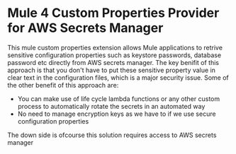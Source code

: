 # Mule 4 Custom Properties Provider for AWS Secrets Manager

This mule custom properties extension allows Mule applications to retrive sensitive configuration properties such as keystore passwords, database password etc directly from AWS secrets manager. The key benifit of this approach is that you don't have to put these sensitive property value in clear text in the configuration files, which is a major security issue. Some of the other benefit of this approach are:
-  You can make use of life cycle lambda functions or any other custom process to automatically rotate the secrets in an automated way
- No need to manage encryption keys as we have to if we use secure configuration properties

The down side is ofcourse this solution requires access to AWS secrets manager
